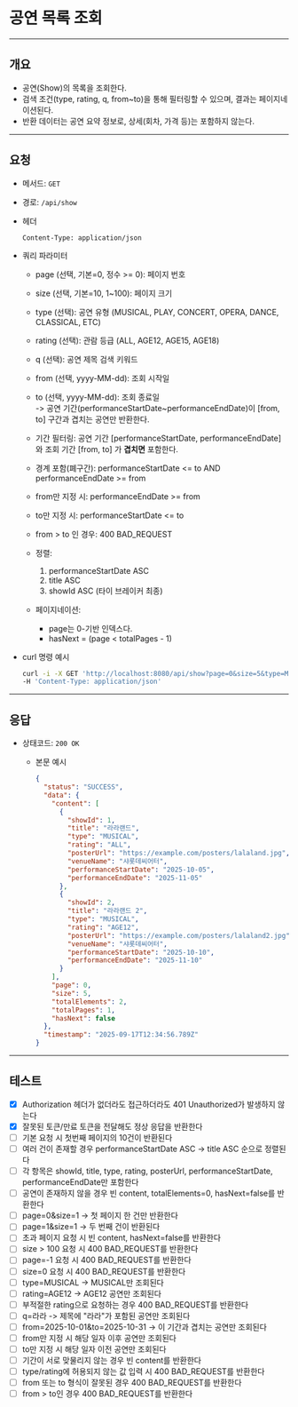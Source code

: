 # 공연 목록 조회

---

## 개요

- 공연(Show)의 목록을 조회한다.
- 검색 조건(type, rating, q, from~to)을 통해 필터링할 수 있으며, 결과는 페이지네이션된다.
- 반환 데이터는 공연 요약 정보로, 상세(회차, 가격 등)는 포함하지 않는다.

---

## 요청

- 메서드: `GET`
- 경로: `/api/show`
- 헤더

    ```
    Content-Type: application/json
    ```

- 쿼리 파라미터
    - page (선택, 기본=0, 정수 >= 0): 페이지 번호
    - size (선택, 기본=10, 1~100): 페이지 크기
    - type (선택): 공연 유형 (MUSICAL, PLAY, CONCERT, OPERA, DANCE, CLASSICAL, ETC)
    - rating (선택): 관람 등급 (ALL, AGE12, AGE15, AGE18)
    - q (선택): 공연 제목 검색 키워드
    - from (선택, yyyy-MM-dd): 조회 시작일
    - to (선택, yyyy-MM-dd): 조회 종료일  
      -> 공연 기간(performanceStartDate~performanceEndDate)이 [from, to] 구간과 겹치는 공연만 반환한다.
    - 기간 필터링: 공연 기간 [performanceStartDate, performanceEndDate] 와 조회 기간 [from, to] 가 **겹치면** 포함한다.
    - 경계 포함(폐구간): performanceStartDate <= to AND performanceEndDate >= from
    - from만 지정 시: performanceEndDate >= from
    - to만 지정 시: performanceStartDate <= to
    - from > to 인 경우: 400 BAD_REQUEST

    - 정렬:
        1) performanceStartDate ASC
        2) title ASC
        3) showId ASC (타이 브레이커 최종)

    - 페이지네이션:
        - page는 0-기반 인덱스다.
        - hasNext = (page < totalPages - 1)

- curl 명령 예시

    ```bash
    curl -i -X GET 'http://localhost:8080/api/show?page=0&size=5&type=MUSICAL&from=2025-10-01&to=2025-10-31&q=라라' \
    -H 'Content-Type: application/json'
    ```

---

## 응답

- 상태코드: `200 OK`
    - 본문 예시

        ```json
        {
          "status": "SUCCESS",
          "data": {
            "content": [
              {
                "showId": 1,
                "title": "라라랜드",
                "type": "MUSICAL",
                "rating": "ALL",
                "posterUrl": "https://example.com/posters/lalaland.jpg",
                "venueName": "샤롯데씨어터",
                "performanceStartDate": "2025-10-05",
                "performanceEndDate": "2025-11-05"
              },
              {
                "showId": 2,
                "title": "라라랜드 2",
                "type": "MUSICAL",
                "rating": "AGE12",
                "posterUrl": "https://example.com/posters/lalaland2.jpg",
                "venueName": "샤롯데씨어터",
                "performanceStartDate": "2025-10-10",
                "performanceEndDate": "2025-11-10"
              }
            ],
            "page": 0,
            "size": 5,
            "totalElements": 2,
            "totalPages": 1,
            "hasNext": false
          },
          "timestamp": "2025-09-17T12:34:56.789Z"
      }
  
      ```

---

## 테스트

- [x] Authorization 헤더가 없더라도 접근하더라도 401 Unauthorized가 발생하지 않는다
- [x] 잘못된 토큰/만료 토큰을 전달해도 정상 응답을 반환한다
- [ ] 기본 요청 시 첫번째 페이지의 10건이 반환된다
- [ ] 여러 건이 존재할 경우 performanceStartDate ASC -> title ASC 순으로 정렬된다
- [ ] 각 항목은 showId, title, type, rating, posterUrl, performanceStartDate, performanceEndDate만 포함한다
- [ ] 공연이 존재하지 않을 경우 빈 content, totalElements=0, hasNext=false를 반환한다
- [ ] page=0&size=1 -> 첫 페이지 한 건만 반환한다
- [ ] page=1&size=1 -> 두 번째 건이 반환된다
- [ ] 초과 페이지 요청 시 빈 content, hasNext=false를 반환한다
- [ ] size > 100 요청 시 400 BAD_REQUEST를 반환한다
- [ ] page=-1 요청 시 400 BAD_REQUEST를 반환한다
- [ ] size=0 요청 시 400 BAD_REQUEST를 반환한다
- [ ] type=MUSICAL -> MUSICAL만 조회된다
- [ ] rating=AGE12 -> AGE12 공연만 조회된다
- [ ] 부적절한 rating으로 요청하는 경우 400 BAD_REQUEST를 반환한다
- [ ] q=라라 -> 제목에 "라라"가 포함된 공연만 조회된다
- [ ] from=2025-10-01&to=2025-10-31 -> 이 기간과 겹치는 공연만 조회된다
- [ ] from만 지정 시 해당 일자 이후 공연만 조회된다
- [ ] to만 지정 시 해당 일자 이전 공연만 조회된다
- [ ] 기간이 서로 맞물리지 않는 경우 빈 content를 반환한다
- [ ] type/rating에 허용되지 않는 값 입력 시 400 BAD_REQUEST를 반환한다
- [ ] from 또는 to 형식이 잘못된 경우 400 BAD_REQUEST를 반환한다
- [ ] from > to인 경우 400 BAD_REQUEST를 반환한다
